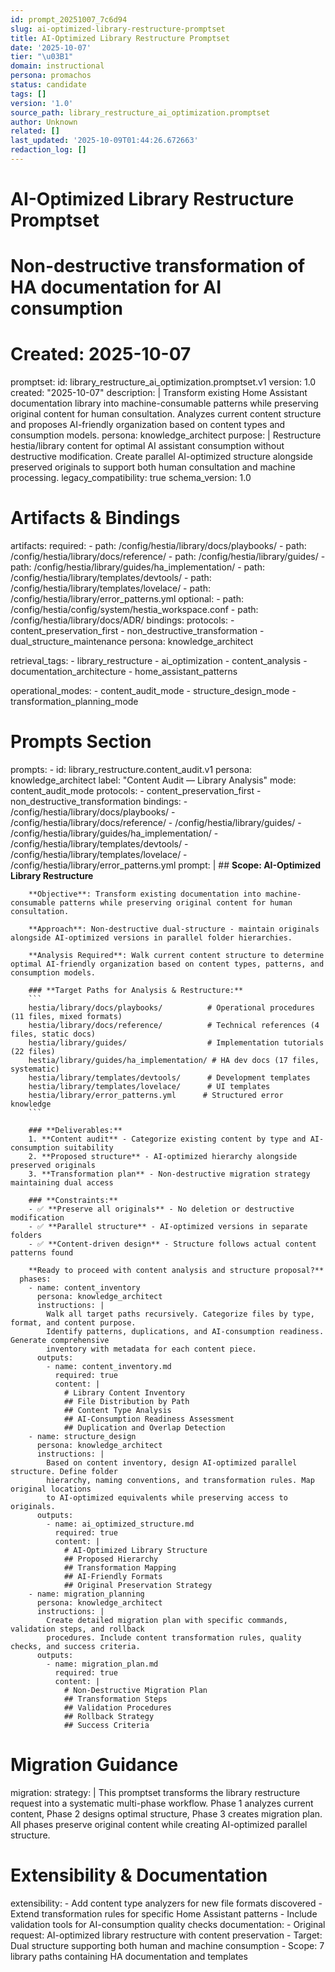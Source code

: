 ```yaml
---
id: prompt_20251007_7c6d94
slug: ai-optimized-library-restructure-promptset
title: AI-Optimized Library Restructure Promptset
date: '2025-10-07'
tier: "\u03B1"
domain: instructional
persona: promachos
status: candidate
tags: []
version: '1.0'
source_path: library_restructure_ai_optimization.promptset
author: Unknown
related: []
last_updated: '2025-10-09T01:44:26.672663'
redaction_log: []
---
```


# AI-Optimized Library Restructure Promptset
# Non-destructive transformation of HA documentation for AI consumption
# Created: 2025-10-07

promptset:
  id: library_restructure_ai_optimization.promptset.v1
  version: 1.0
  created: "2025-10-07"
  description: |
    Transform existing Home Assistant documentation library into machine-consumable patterns
    while preserving original content for human consultation. Analyzes current content
    structure and proposes AI-friendly organization based on content types and consumption models.
  persona: knowledge_architect
  purpose: |
    Restructure hestia/library content for optimal AI assistant consumption without
    destructive modification. Create parallel AI-optimized structure alongside preserved
    originals to support both human consultation and machine processing.
  legacy_compatibility: true
  schema_version: 1.0

  # Artifacts & Bindings
  artifacts:
    required:
      - path: /config/hestia/library/docs/playbooks/
      - path: /config/hestia/library/docs/reference/
      - path: /config/hestia/library/guides/
      - path: /config/hestia/library/guides/ha_implementation/
      - path: /config/hestia/library/templates/devtools/
      - path: /config/hestia/library/templates/lovelace/
      - path: /config/hestia/library/error_patterns.yml
    optional:
      - path: /config/hestia/config/system/hestia_workspace.conf
      - path: /config/hestia/library/docs/ADR/
  bindings:
    protocols:
      - content_preservation_first
      - non_destructive_transformation
      - dual_structure_maintenance
    persona: knowledge_architect

  retrieval_tags:
    - library_restructure
    - ai_optimization
    - content_analysis
    - documentation_architecture
    - home_assistant_patterns

  operational_modes:
    - content_audit_mode
    - structure_design_mode
    - transformation_planning_mode

  # Prompts Section
  prompts:
    - id: library_restructure.content_audit.v1
      persona: knowledge_architect
      label: "Content Audit — Library Analysis"
      mode: content_audit_mode
      protocols:
        - content_preservation_first
        - non_destructive_transformation
      bindings:
        - /config/hestia/library/docs/playbooks/
        - /config/hestia/library/docs/reference/
        - /config/hestia/library/guides/
        - /config/hestia/library/guides/ha_implementation/
        - /config/hestia/library/templates/devtools/
        - /config/hestia/library/templates/lovelace/
        - /config/hestia/library/error_patterns.yml
      prompt: |
        ## **Scope: AI-Optimized Library Restructure**

        **Objective**: Transform existing documentation into machine-consumable patterns while preserving original content for human consultation.

        **Approach**: Non-destructive dual-structure - maintain originals alongside AI-optimized versions in parallel folder hierarchies.

        **Analysis Required**: Walk current content structure to determine optimal AI-friendly organization based on content types, patterns, and consumption models.

        ### **Target Paths for Analysis & Restructure:**
        ```
        hestia/library/docs/playbooks/          # Operational procedures (11 files, mixed formats)
        hestia/library/docs/reference/          # Technical references (4 files, static docs)
        hestia/library/guides/                  # Implementation tutorials (22 files)
        hestia/library/guides/ha_implementation/ # HA dev docs (17 files, systematic)
        hestia/library/templates/devtools/      # Development templates
        hestia/library/templates/lovelace/      # UI templates
        hestia/library/error_patterns.yml      # Structured error knowledge
        ```

        ### **Deliverables:**
        1. **Content audit** - Categorize existing content by type and AI-consumption suitability
        2. **Proposed structure** - AI-optimized hierarchy alongside preserved originals
        3. **Transformation plan** - Non-destructive migration strategy maintaining dual access

        ### **Constraints:**
        - ✅ **Preserve all originals** - No deletion or destructive modification
        - ✅ **Parallel structure** - AI-optimized versions in separate folders
        - ✅ **Content-driven design** - Structure follows actual content patterns found

        **Ready to proceed with content analysis and structure proposal?**
      phases:
        - name: content_inventory
          persona: knowledge_architect
          instructions: |
            Walk all target paths recursively. Categorize files by type, format, and content purpose.
            Identify patterns, duplications, and AI-consumption readiness. Generate comprehensive
            inventory with metadata for each content piece.
          outputs:
            - name: content_inventory.md
              required: true
              content: |
                # Library Content Inventory
                ## File Distribution by Path
                ## Content Type Analysis
                ## AI-Consumption Readiness Assessment
                ## Duplication and Overlap Detection
        - name: structure_design
          persona: knowledge_architect
          instructions: |
            Based on content inventory, design AI-optimized parallel structure. Define folder
            hierarchy, naming conventions, and transformation rules. Map original locations
            to AI-optimized equivalents while preserving access to originals.
          outputs:
            - name: ai_optimized_structure.md
              required: true
              content: |
                # AI-Optimized Library Structure
                ## Proposed Hierarchy
                ## Transformation Mapping
                ## AI-Friendly Formats
                ## Original Preservation Strategy
        - name: migration_planning
          persona: knowledge_architect  
          instructions: |
            Create detailed migration plan with specific commands, validation steps, and rollback
            procedures. Include content transformation rules, quality checks, and success criteria.
          outputs:
            - name: migration_plan.md
              required: true
              content: |
                # Non-Destructive Migration Plan
                ## Transformation Steps
                ## Validation Procedures
                ## Rollback Strategy
                ## Success Criteria

  # Migration Guidance
  migration:
    strategy: |
      This promptset transforms the library restructure request into a systematic multi-phase
      workflow. Phase 1 analyzes current content, Phase 2 designs optimal structure, Phase 3
      creates migration plan. All phases preserve original content while creating AI-optimized
      parallel structure.

  # Extensibility & Documentation
  extensibility:
    - Add content type analyzers for new file formats discovered
    - Extend transformation rules for specific Home Assistant patterns
    - Include validation tools for AI-consumption quality checks
  documentation:
    - Original request: AI-optimized library restructure with content preservation
    - Target: Dual structure supporting both human and machine consumption
    - Scope: 7 library paths containing HA documentation and templates
